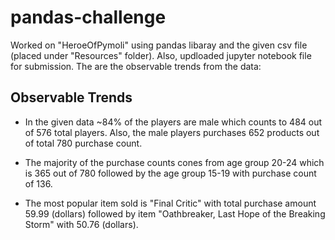 # pandas-challenge

Worked on "HeroeOfPymoli" using pandas libaray and the given csv file (placed under "Resources" folder). Also, updloaded jupyter notebook file for submission. The are the observable trends from the data:

## Observable Trends
* In the given data ~84% of the players are male which counts to 484 out of 576 total players. Also, the male players purchases 652 products out of total 780 purchase count.

* The majority of the purchase counts cones from age group 20-24 which is 365 out of 780 followed by the age group 15-19 with purchase count of 136.

* The most popular item sold is "Final Critic" with total purchase amount 59.99 (dollars) followed by item "Oathbreaker, Last Hope of the Breaking Storm" with 50.76 (dollars).
